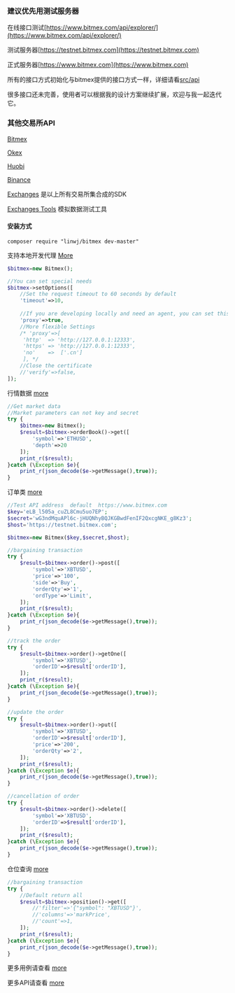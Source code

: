 ### 建议优先用测试服务器

在线接口测试[https://www.bitmex.com/api/explorer/](https://www.bitmex.com/api/explorer/)

测试服务器[https://testnet.bitmex.com](https://testnet.bitmex.com)

正式服务器[https://www.bitmex.com](https://www.bitmex.com)

所有的接口方式初始化与bitmex提供的接口方式一样，详细请看[src/api](https://github.com/zhouaini528/bitmex-php/tree/master/src/Api)

很多接口还未完善，使用者可以根据我的设计方案继续扩展，欢迎与我一起迭代它。

### 其他交易所API

[Bitmex](https://github.com/zhouaini528/bitmex-php)

[Okex](https://github.com/zhouaini528/okex-php)

[Huobi](https://github.com/zhouaini528/huobi-php)

[Binance](https://github.com/zhouaini528/binance-php)

[Exchanges](https://github.com/zhouaini528/exchanges-php) 是以上所有交易所集合成的SDK

[Exchanges Tools](https://github.com/dytf/exchanges-tools) 模拟数据测试工具

#### 安装方式
```
composer require "linwj/bitmex dev-master"
```

支持本地开发代理 [More](https://github.com/zhouaini528/bitmex-php/blob/master/tests/proxy.php#L24)
```php
$bitmex=new Bitmex();

//You can set special needs
$bitmex->setOptions([
    //Set the request timeout to 60 seconds by default
    'timeout'=>10,
    
    //If you are developing locally and need an agent, you can set this
    'proxy'=>true,
    //More flexible Settings
    /* 'proxy'=>[
     'http'  => 'http://127.0.0.1:12333',
     'https' => 'http://127.0.0.1:12333',
     'no'    =>  ['.cn']
     ], */
    //Close the certificate
    //'verify'=>false,
]);
```

行情数据 [more](https://github.com/zhouaini528/bitmex-php/blob/master/tests/position.php)
```php
//Get market data
//Market parameters can not key and secret
try {
    $bitmex=new Bitmex();
    $result=$bitmex->orderBook()->get([
        'symbol'=>'ETHUSD',
        'depth'=>20
    ]);
    print_r($result);
}catch (\Exception $e){
    print_r(json_decode($e->getMessage(),true));
}
```

订单类 [more](https://github.com/zhouaini528/bitmex-php/blob/master/tests/order.php)
```php
//Test API address  default  https://www.bitmex.com
$key='eLB_l505a_cuZL8Cmu5uo7EP';
$secret='wG3ndMquAPl6c-jHUQNhyBQJKGBwdFenIF2QxcgNKE_g8Kz3';
$host='https://testnet.bitmex.com';

$bitmex=new Bitmex($key,$secret,$host);

//bargaining transaction
try {
    $result=$bitmex->order()->post([
        'symbol'=>'XBTUSD',
        'price'=>'100',
        'side'=>'Buy',
        'orderQty'=>'1',
        'ordType'=>'Limit',
    ]);
    print_r($result);
}catch (\Exception $e){
    print_r(json_decode($e->getMessage(),true));
}

//track the order
try {
    $result=$bitmex->order()->getOne([
        'symbol'=>'XBTUSD',
        'orderID'=>$result['orderID'],
    ]);
    print_r($result);
}catch (\Exception $e){
    print_r(json_decode($e->getMessage(),true));
}

//update the order
try {
    $result=$bitmex->order()->put([
        'symbol'=>'XBTUSD',
        'orderID'=>$result['orderID'],
        'price'=>'200',
        'orderQty'=>'2',
    ]);
    print_r($result);
}catch (\Exception $e){
    print_r(json_decode($e->getMessage(),true));
}

//cancellation of order
try {
    $result=$bitmex->order()->delete([
        'symbol'=>'XBTUSD',
        'orderID'=>$result['orderID'],
    ]);
    print_r($result);
}catch (\Exception $e){
    print_r(json_decode($e->getMessage(),true));
}
```


仓位查询 [more](https://github.com/zhouaini528/bitmex-php/blob/master/tests/position.php)
```php
//bargaining transaction
try {
    //Default return all
    $result=$bitmex->position()->get([
        //'filter'=>'{"symbol": "XBTUSD"}',
        //'columns'=>'markPrice',
        //'count'=>1,
    ]);
    print_r($result);
}catch (\Exception $e){
    print_r(json_decode($e->getMessage(),true));
}
```

更多用例请查看 [more](https://github.com/zhouaini528/bitmex-php/tree/master/tests)

更多API请查看 [more](https://github.com/zhouaini528/bitmex-php/tree/master/src/Api)


